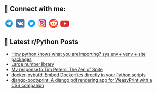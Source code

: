 ## 🔎 Connect with me:
[<img src="https://github.com/bullbesh/bullbesh/blob/main/images/Telegram.png" width="32" height="32" />](https://t.me/bullbesh)
[<img src="https://github.com/bullbesh/bullbesh/blob/main/images/VK.png" width="32" height="32" />](https://vk.com/bullbesh)
[<img src="https://github.com/bullbesh/bullbesh/blob/main/images/Twitter.png" width="32" height="32" />](https://twitter.com/bullbesh1)
[<img src="https://github.com/bullbesh/bullbesh/blob/main/images/Instagram.png" width="32" height="32" />](https://www.instagram.com/bullbesh)
[<img src="https://github.com/bullbesh/bullbesh/blob/main/images/Reddit.png" width="32" height="32" />](https://www.reddit.com/user/bullbesh)
[<img src="https://github.com/bullbesh/bullbesh/blob/main/images/YouTube.png" width="32" height="32" />](https://www.youtube.com/channel/UCtfjRs6uzgq5mfm8S06WTcg)

## 📕 Latest r/Python Posts
<!-- BLOG-POST-LIST:START -->
- [How python knows what you are importing? sys.env + venv + site packages](https://www.reddit.com/r/Python/comments/1lkb4i2/how_python_knows_what_you_are_importing_sysenv/)
- [Large number library](https://www.reddit.com/r/Python/comments/1lkax4i/large_number_library/)
- [My response to Tim Peters: The Zen of Spite](https://www.reddit.com/r/Python/comments/1lkabe1/my_response_to_tim_peters_the_zen_of_spite/)
- [docker-pybuild: Embed Dockerfiles directly in your Python scripts](https://www.reddit.com/r/Python/comments/1lk3jst/dockerpybuild_embed_dockerfiles_directly_in_your/)
- [django-bootyprint: A django pdf rendering app for WeasyPrint with a CSS companion](https://www.reddit.com/r/Python/comments/1lk38ov/djangobootyprint_a_django_pdf_rendering_app_for/)
<!-- BLOG-POST-LIST:END -->
